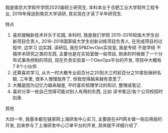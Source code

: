 我是南京大学软件学院2020届硕士研究生, 本科本业于合肥工业大学软件工程专业, 2018年保送到南京大学读研, 其实现在才读了半年研究生.

特点

1. 喜欢接触新技术并乐于实践, 本科时, 我是我们学院 2015-2016校级大学生创新项目负责人, 2016-2018国家级大学生创新训练项目负责人, 在完成项目的过程中, 边学习 边实践. 读研后, 我在SP&DevOps实验室, 我是专硕 不是学硕 不搞学术研究之类的东西, 主要也是在实验室做一些项目, 刚来的时候做了一个分布式事务控制的项目, 现在负责实验室一个DevOps平台的开发, 项目中大概有7 8个小伙伴.
2. 还算喜欢学习, 从大一时大概专业前百分之20到大三时前百分之10拿到保研名额, 三年里, 很多人慢慢放弃了, 但我觉得越来越有意思了.
3. 大概是因为记忆力越来越差, 平时喜欢梳理学过的知识, 整理成笔记.
4. 喜欢分享一些自己觉得可能对别人有用的东西, 比如 读书笔记/各个公司校招时刻表

其他

大四一年, 我基本都在链家网上海研发中心实习, 主要是在API网关做一些应用层的开发, 后来参与了上海研发中心订单平台的开发, 具体就不详细介绍了.

